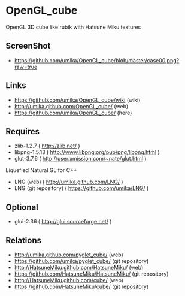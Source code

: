 OpenGL_cube
===========

OpenGL 3D cube like rubik with Hatsune Miku textures

ScreenShot
----------

 * https://github.com/umika/OpenGL_cube/blob/master/case00.png?raw=true

Links
-----

 * https://github.com/umika/OpenGL_cube/wiki (wiki)
 * http://umika.github.com/OpenGL_cube/ (web)
 * https://github.com/umika/OpenGL_cube/ (here)

Requires
--------

 * zlib-1.2.7 ( http://zlib.net/ )
 * libpng-1.5.13 ( http://www.libpng.org/pub/png/libpng.html )
 * glut-3.7.6 ( http://user.xmission.com/~nate/glut.html )

Liquefied Natural GL for C++

 * LNG (web) ( http://umika.github.com/LNG/ )
 * LNG (git repository) ( https://github.com/umika/LNG/ )

Optional
--------

 * glui-2.36 ( http://glui.sourceforge.net/ )

Relations
---------

 * http://umika.github.com/pyglet_cube/ (web)
 * https://github.com/umika/pyglet_cube/ (git repository)
 * http://HatsuneMiku.github.com/HatsuneMiku/ (web)
 * https://github.com/HatsuneMiku/HatsuneMiku/ (git repository)
 * http://HatsuneMiku.github.com/cube/ (web)
 * https://github.com/HatsuneMiku/cube/ (git repository)

